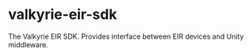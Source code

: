 # valkyrie-eir-sdk
 The Valkyrie EIR SDK. Provides interface between EIR devices and Unity middleware.
